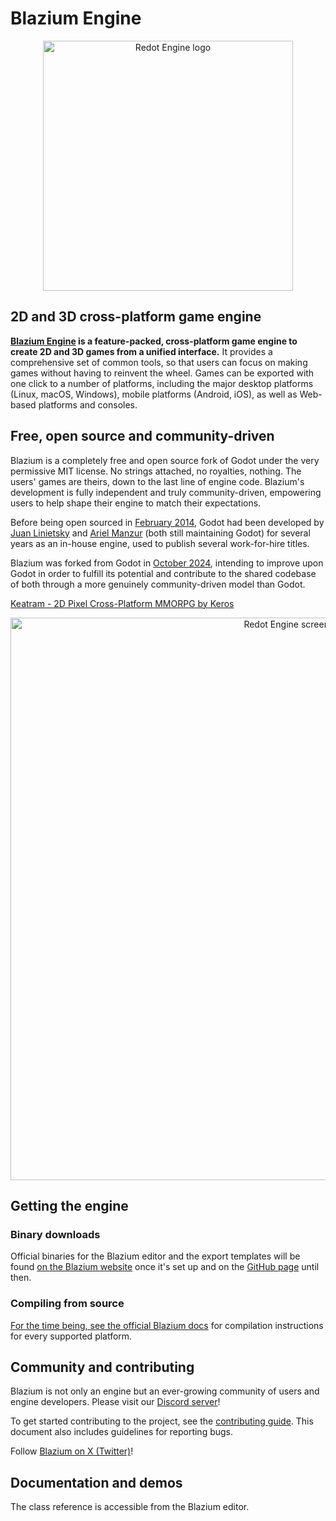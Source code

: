 # Blazium Engine

<p align="center">
  <a href="https://redotengine.org/">
    <img src="logo_outlined.png" width="400" alt="Redot Engine logo">
  </a>
</p>

## 2D and 3D cross-platform game engine

**[Blazium Engine](https://redotengine.org) is a feature-packed, cross-platform
game engine to create 2D and 3D games from a unified interface.** It provides a
comprehensive set of common tools, so that
users can focus on making games without having to reinvent the wheel. Games can
be exported with one click to a number of platforms, including the major desktop
platforms (Linux, macOS, Windows), mobile platforms (Android, iOS), as well as
Web-based platforms and consoles.

## Free, open source and community-driven

Blazium is a completely free and open source fork of Godot under the very permissive MIT license.
No strings attached, no royalties, nothing. The users' games are theirs, down
to the last line of engine code. Blazium's development is fully independent and truly
community-driven, empowering users to help shape their engine to match their
expectations.

Before being open sourced in [February 2014](https://github.com/godotengine/godot/commit/0b806ee0fc9097fa7bda7ac0109191c9c5e0a1ac),
Godot had been developed by [Juan Linietsky](https://github.com/reduz) and
[Ariel Manzur](https://github.com/punto-) (both still maintaining Godot)
for several years as an in-house engine, used to publish several work-for-hire
titles.

Blazium was forked from Godot in [October 2024](https://github.com/Redot-Engine/redot-engine/commit/a12e9de5dd831e1ce0c839f0420b278ef0a6aa5b),
intending to improve upon Godot in order to fulfill its potential and contribute to the shared
codebase of both through a more genuinely community-driven model than Godot.

[Keatram - 2D Pixel Cross-Platform MMORPG by Keros](https://kaetram.com)
<p align="center">
	<img src="screenshot.jpg" width="900" alt="Redot Engine screenshot!">
</p>

## Getting the engine

### Binary downloads

Official binaries for the Blazium editor and the export templates will be found
[on the Blazium website](https://redotengine.org/download) once it's set up and on the [GitHub page](https://github.com/blazium-engine/blazium) until then.

### Compiling from source

[For the time being, see the official Blazium docs](https://docs.engine.org/en/latest/contributing/development/compiling)
for compilation instructions for every supported platform.

## Community and contributing

Blazium is not only an engine but an ever-growing community of users and engine
developers. Please visit our [Discord server](https://discord.gg/vmJMrGAcb2)!

To get started contributing to the project, see the [contributing guide](CONTRIBUTING.md).
This document also includes guidelines for reporting bugs.

Follow [Blazium on X (Twitter)](https://github.com/blazium-engine/)!
## Documentation and demos

The class reference is accessible from the Blazium editor.
